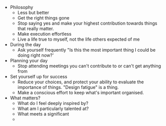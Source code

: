 - Philosophy
	- Less but better
	- Get the right things gone
	- Stop saying yes and make your highest contribution towards things that really matter.
	- Make execution effortless
	- Live a life true to myself, not the life others expected of me
- During the day
	- Ask yourself frequently "Is this the most important thing I could be doing right now?'
- Planning your day
	- Stop attending meetings you can't contribute to or can't get anything from
- Set yourself up for success
	- Reduce your choices, and protect your ability to evaluate the importance of things. "Design fatigue" is a thing.
	- Make a conscious effort to keep what's important organised.
- What matters?
	- What do I feel deeply inspired by?
	- What am I particularly talented at?
	- What meets a significant
	-